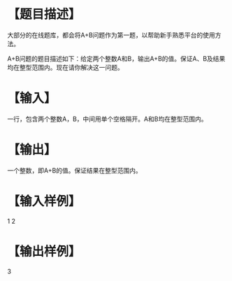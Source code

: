 # 【题目描述】
大部分的在线题库，都会将A+B问题作为第一题，以帮助新手熟悉平台的使用方法。

A+B问题的题目描述如下：给定两个整数A和B，输出A+B的值。保证A、B及结果均在整型范围内。现在请你解决这一问题。

# 【输入】
一行，包含两个整数A，B，中间用单个空格隔开。A和B均在整型范围内。

# 【输出】
一个整数，即A+B的值。保证结果在整型范围内。

# 【输入样例】
1 2

# 【输出样例】
3